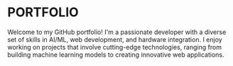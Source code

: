 # PORTFOLIO
Welcome to my GitHub portfolio! I'm a passionate developer with a diverse set of skills in AI/ML, web development, and hardware integration. I enjoy working on projects that involve cutting-edge technologies, ranging from building machine learning models to creating innovative web applications. 
